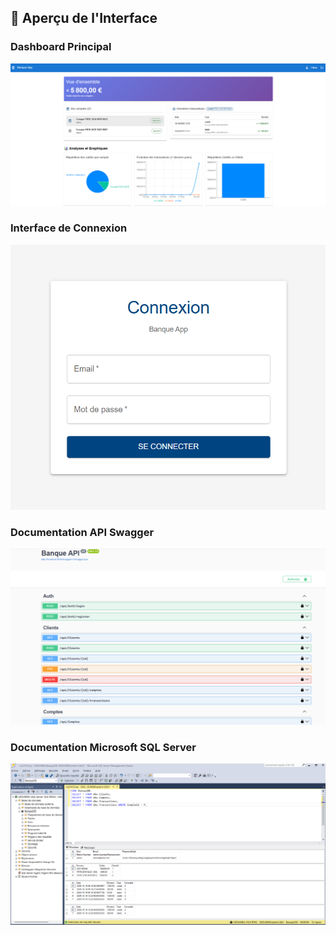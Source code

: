 ## 📱 Aperçu de l'Interface

### Dashboard Principal
![Dashboard](docs/images/interface-dashboard.png)

### Interface de Connexion
![Login](docs/images/login-page.png)

### Documentation API Swagger
![Swagger](docs/images/swagger-api.png)

### Documentation Microsoft SQL Server
![SQL Server](docs/images/bdd-Microsoft-SQL-Server.png)
